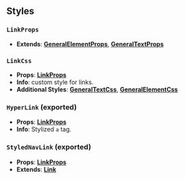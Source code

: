 ## Styles

### `LinkProps`
- **Extends**: [**GeneralElementProps**](/docs/dev-docs/frontend/components/general-interfaces#generalelementprops-exported), [**GeneralTextProps**](/docs/dev-docs/frontend/components/atoms/Typography#generaltextprops-exported) 

### `LinkCss`
- **Props**: [**LinkProps**](/docs/dev-docs/frontend/components/atoms/Link#linkprops)
- **Info**: custom style for links.
- **Additional Styles**: [**GeneralTextCss**](/docs/dev-docs/frontend/components/atoms/Typography#generaltextcss-exported), [**GeneralElementCss**](/docs/dev-docs/frontend/components/general-interfaces#generalelementcss-exported)

### `HyperLink` (exported)
- **Props**: [**LinkProps**](/docs/dev-docs/frontend/components/atoms/Link#linkprops)
- **Info**: Stylized `a` tag.

### `StyledNavLink` (exported)
- **Props**: [**LinkProps**](/docs/dev-docs/frontend/components/atoms/Link#linkprops)
- **Extends**: [**Link**](https://reactrouter.com/web/api/Link)